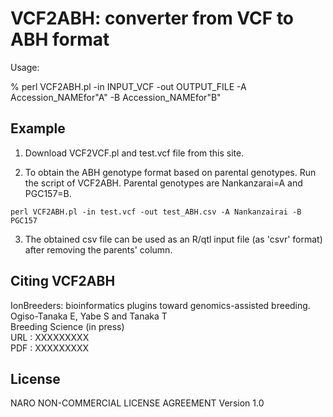# VCF2ABH: converter from VCF to ABH format 

Usage:

% perl VCF2ABH.pl -in INPUT_VCF -out OUTPUT_FILE -A Accession_NAMEfor"A" -B Accession_NAMEfor"B" 


## Example

1. Download VCF2VCF.pl and test.vcf file from this site.

2. To obtain the ABH genotype format based on parental genotypes. Run the script of VCF2ABH. Parental genotypes are Nankanzarai=A and PGC157=B.

```
perl VCF2ABH.pl -in test.vcf -out test_ABH.csv -A Nankanzairai -B PGC157
```

3. The obtained csv file can be used as an R/qtl input file (as 'csvr' format) after removing the parents' column.


## Citing VCF2ABH
IonBreeders: bioinformatics plugins toward genomics-assisted breeding.   
Ogiso-Tanaka E, Yabe S and Tanaka T  
Breeding Science (in press)  
URL : XXXXXXXXX  
PDF : XXXXXXXXX  


## License
NARO NON-COMMERCIAL LICENSE AGREEMENT Version 1.0
